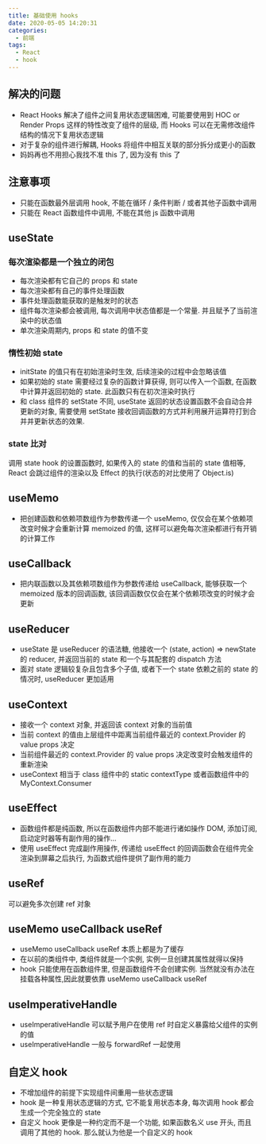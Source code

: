 ```yaml
---
title: 基础使用 hooks
date: 2020-05-05 14:20:31
categories:
  - 前端
tags:
  - React
  - hook
---
```


## 解决的问题

- React Hooks 解决了组件之间复用状态逻辑困难, 可能要使用到 HOC or Render Props 这样的特性改变了组件的层级, 而 Hooks 可以在无需修改组件结构的情况下复用状态逻辑
- 对于复杂的组件进行解耦, Hooks 将组件中相互关联的部分拆分成更小的函数
- 妈妈再也不用担心我找不准 this 了, 因为没有 this 了

## 注意事项

- 只能在函数最外层调用 hook, 不能在循环 / 条件判断 / 或者其他子函数中调用
- 只能在 React 函数组件中调用, 不能在其他 js 函数中调用

## useState

### 每次渲染都是一个独立的闭包

- 每次渲染都有它自己的 props 和 state
- 每次渲染都有自己的事件处理函数
- 事件处理函数能获取的是触发时的状态
- 组件每次渲染都会被调用, 每次调用中状态值都是一个常量. 并且赋予了当前渲染中的状态值
- 单次渲染周期内, props 和 state 的值不变

### 惰性初始 state

- initState 的值只有在初始渲染时生效, 后续渲染的过程中会忽略该值
- 如果初始的 state 需要经过复杂的函数计算获得, 则可以传入一个函数, 在函数中计算并返回初始的 state. 此函数只有在初次渲染时执行
- 和 class 组件的 setState 不同, useState 返回的状态设置函数不会自动合并更新的对象, 需要使用 setState 接收回调函数的方式并利用展开运算符打到合并并更新状态的效果.

### state 比对

调用 state hook 的设置函数时, 如果传入的 state 的值和当前的 state 值相等, React 会跳过组件的渲染以及 Effect 的执行(状态的对比使用了 Object.is)

## useMemo

- 把创建函数和依赖项数组作为参数传递一个 useMemo, 仅仅会在某个依赖项改变时候才会重新计算 memoized 的值, 这样可以避免每次渲染都进行有开销的计算工作

## useCallback

- 把内联函数以及其依赖项数组作为参数传递给 useCallback, 能够获取一个 memoized 版本的回调函数, 该回调函数仅仅会在某个依赖项改变的时候才会更新

## useReducer

- useState 是 useReducer 的语法糖, 他接收一个 (state, action) => newState  的 reducer, 并返回当前的 state 和一个与其配套的 dispatch 方法
- 面对 state 逻辑较复杂且包含多个子值, 或者下一个 state 依赖之前的 state 的情况时, useReducer 更加适用

## useContext

- 接收一个 context 对象, 并返回该 context 对象的当前值
- 当前 context 的值由上层组件中距离当前组件最近的 context.Provider 的 value props 决定
- 当前组件最近的 context.Provider 的 value props 决定改变时会触发组件的重新渲染
- useContext 相当于 class 组件中的 static contextType 或者函数组件中的 MyContext.Consumer

## useEffect

- 函数组件都是纯函数, 所以在函数组件内部不能进行诸如操作 DOM, 添加订阅, 启动定时器等有副作用的操作...
- 使用 useEffect 完成副作用操作, 传递给 useEffect 的回调函数会在组件完全渲染到屏幕之后执行, 为函数式组件提供了副作用的能力

## useRef

可以避免多次创建 ref 对象

## useMemo useCallback useRef

- useMemo useCallback useRef 本质上都是为了缓存
- 在以前的类组件中, 类组件就是一个实例, 实例一旦创建其属性就得以保持
- hook 只能使用在函数组件里, 但是函数组件不会创建实例. 当然就没有办法在挂载各种属性,因此就要依靠 useMemo useCallback useRef

## useImperativeHandle

- useImperativeHandle 可以赋予用户在使用 ref 时自定义暴露给父组件的实例的值
- useImperativeHandle 一般与 forwardRef 一起使用

## 自定义 hook

- 不增加组件的前提下实现组件间重用一些状态逻辑
- hook 是一种复用状态逻辑的方式, 它不能复用状态本身, 每次调用 hook 都会生成一个完全独立的 state
- 自定义 hook 更像是一种约定而不是一个功能, 如果函数名义 use 开头, 而且调用了其他的 hook. 那么就认为他是一个自定义的 hook

